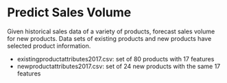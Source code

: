 # Predict Sales Volume

Given historical sales data of a variety of products, forecast sales volume for new products. Data sets of existing products and new products have selected product information.

- existingproductattributes2017.csv: set of 80 products with 17 features
- newproductattributes2017.csv: set of 24 new products with the same 17 features
